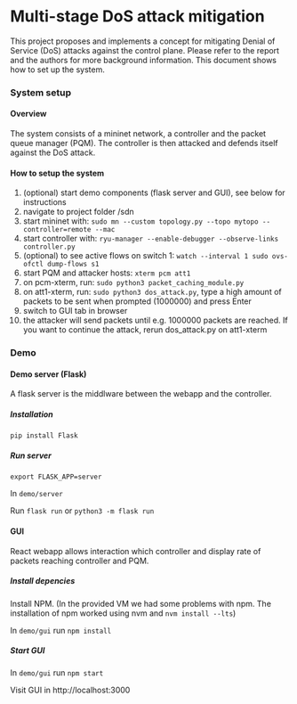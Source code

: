 # Multi-stage DoS attack mitigation

This project proposes and implements a concept for mitigating Denial of Service (DoS) 
attacks against the control plane. Please refer to the report and the authors for more
background information. This document shows how to set up the system.

### System setup

#### Overview
The system consists of a mininet network, a controller and the packet queue manager (PQM). 
The controller is then attacked and defends itself against the DoS attack.

#### How to setup the system
1. (optional) start demo components (flask server and GUI), see below for instructions
2. navigate to project folder /sdn
3. start mininet with: `sudo mn --custom topology.py --topo mytopo --controller=remote --mac`
4. start controller with: `ryu-manager --enable-debugger --observe-links controller.py`
5. (optional) to see active flows on switch 1: `watch --interval 1 sudo ovs-ofctl dump-flows s1` 
6. start PQM and attacker hosts: `xterm pcm att1`
7. on pcm-xterm, run: `sudo python3 packet_caching_module.py`
8. on att1-xterm, run: `sudo python3 dos_attack.py`, type a high amount of packets to be sent
when prompted (1000000) and press Enter
9. switch to GUI tab in browser
10. the attacker will send packets until e.g. 1000000 packets are reached. If
you want to continue the attack, rerun dos_attack.py on att1-xterm

### Demo

#### Demo server (Flask)

A flask server is the middlware between the webapp and the controller.

##### Installation
`pip install Flask`

##### Run server
`export FLASK_APP=server`

In `demo/server`

Run `flask run` or `python3 -m flask run`


#### GUI

React webapp allows interaction which controller and display rate of packets reaching controller and PQM. 

##### Install depencies

Install NPM. (In the provided VM we had some problems with npm. The installation of npm worked using nvm and `nvm install --lts`)

In `demo/gui` run `npm install`

##### Start GUI
In `demo/gui` run `npm start`

Visit GUI in http://localhost:3000
